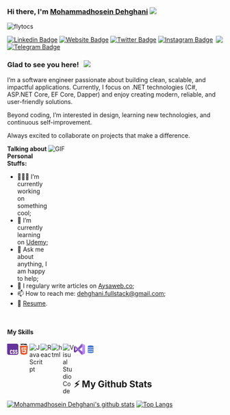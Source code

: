 ### Hi there, I'm <a href="https://aysaweb.co" target="_blank">Mohammadhosein Dehghani</a> <img src="https://media.giphy.com/media/hvRJCLFzcasrR4ia7z/giphy.gif" width="25px">
<p align="left"> <img src="https://komarev.com/ghpvc/?username=flytocs&label=Profile%20views&color=0e75b6&style=flat" alt="flytocs" /> </p>

<img align="right" height="140em" src="https://raw.githubusercontent.com/FlyToCs/gophers-master/919bffa24a85d9dd0896522461cbf3ab76a2ed00/vector/projects/surfing-js.svg">


[![Linkedin Badge](https://img.shields.io/badge/-LinkedIn-0e76a8?style=flat-square&logo=Linkedin&logoColor=white)](https://linkedin.com/in/FlyToCs)
[![Website Badge](https://img.shields.io/badge/Website-3b5998?style=flat-square&logo=google-chrome&logoColor=white)](https://aysaweb.co)
[![Twitter Badge](https://img.shields.io/badge/-Twitter-00acee?style=flat-square&logo=Twitter&logoColor=white)](https://twitter.com/FlyToCs)
[![Instagram Badge](https://img.shields.io/badge/-Instagram-e4405f?style=flat-square&logo=Instagram&logoColor=white)](https://instagram.com/FlyToCs/)
[![Telegram Badge](https://img.shields.io/badge/-Telegram-0088cc?style=flat-square&logo=Telegram&logoColor=white)](https://t.me/FlyToCs)

### Glad to see you here! &nbsp; ![](https://visitor-badge.glitch.me/badge?page_id=FlyToCs.FlyToCs)

I’m a software engineer passionate about building clean, scalable, and impactful applications.
Currently, I focus on .NET technologies (C#, ASP.NET Core, EF Core, Dapper) and enjoy creating modern, reliable, and user-friendly solutions.

Beyond coding, I’m interested in design, learning new technologies, and continuous self-improvement.

Always excited to collaborate on projects that make a difference.

<img align="right" alt="GIF" src="https://www.mygo.ge/uploads/blog/1584023795.jpg" width="408" height="318" />



**Talking about Personal Stuffs:**

- 👨🏻‍💻 I’m currently working on something cool;
- 🚀 I’m currently learning on [Udemy](https://Udemy.com);
- 💬 Ask me about anything, I am happy to help;
- 📝 I regulary write articles on [Aysaweb.co](https://Aysawen.co);
- 📫 How to reach me: dehghani.fullstack@gmail.com;
- 📝 [Resume](https://aysaweb.co).

</br>


<!--END_SECTION:waka-->
#### My Skills


<img align="left" alt="html" width="26px" src="https://raw.githubusercontent.com/github/explore/80688e429a7d4ef2fca1e82350fe8e3517d3494d/topics/css/css.png" />
<img align="left" alt="html" width="26px" src="https://raw.githubusercontent.com/github/explore/80688e429a7d4ef2fca1e82350fe8e3517d3494d/topics/html/html.png" />
<img align="left" alt="JavaScript" width="26px" src="https://skillforge.com/wp-content/uploads/2020/10/javascript.png" />
<img align="left" alt="React" width="26px" src="https://upload.wikimedia.org/wikipedia/commons/thumb/3/30/React_Logo_SVG.svg/640px-React_Logo_SVG.svg.png" />
<img align="left" alt="html" width="26px" src="https://www.netgen.co.za/wp-content/uploads/2022/03/C-image-for-Netgen.png" />
<img align="left" alt="Visual Studio Code" width="26px" src="https://th.bing.com/th/id/R.225fbbe09689a4a3219ae1e00fe2280b?rik=5bqX09pA9xFBlA&pid=ImgRaw&r=0" />
<img align="left" alt="npm" width="26px" src="https://github.com/FlyToCs/FlyToCs/blob/master/Visual_Studio.png" />
<img align="left" alt="npm" width="26px" src="https://raw.githubusercontent.com/github/explore/80688e429a7d4ef2fca1e82350fe8e3517d3494d/topics/sql/sql.png" />

<br><br><br>

## ⚡ My Github Stats

[![Mohammadhosein Dehghani's github stats](https://github-readme-stats.vercel.app/api?username=FlyToCs)](https://github.com/FlyToCs)
[![Top Langs](https://github-readme-stats.vercel.app/api/top-langs/?username=FlyToCs&layout=compact)](https://github.com/FlyToCs/github-readme-stats)





